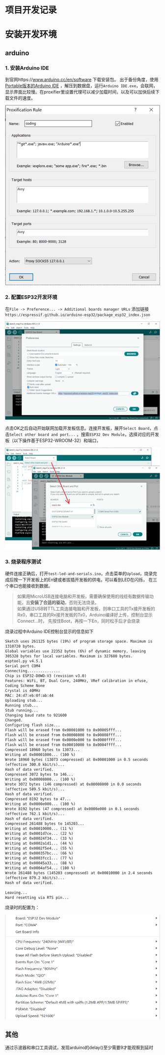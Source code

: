 # 项目开发记录

# 安装开发环境

## arduino

### 1. 安装Arduino IDE

到官网https://www.arduino.cc/en/software 下载安装包。
出于备份角度，使用[Portable版本的Arduino IDE](https://downloads.arduino.cc/arduino-ide/arduino-ide_2.1.0_Windows_64bit.zip)
，解压到数据盘，运行`Arduino IDE.exe`，会联网，显示界面比较慢。在proxifier里设置代理可以减少加载时间，以及可以加快后续下载文件的速度。

![img.png](img/proxifier-rules.png)

### 2. 配置ESP32开发环境

在`File -> Preference... -> Additional boards manager URLs`
添加链接`https://espressif.github.io/arduino-esp32/package_esp32_index.json`

![img.png](img/arduino-support-esp32.png)

点击OK之后自动开始联网加载开发板信息。连接开发板，展开`Select Board`，点击`Select other board and port...`
，搜索`ESP32 Dev Module`，选择对应的开发板（以下操作基于ESP32-WROOM-32）和端口，

![img_1.png](img/arduino-select-board.png)

### 3. 烧录程序测试

硬件连接正确后，打开`test-led-and-serials.ino`，点击菜单的`Upload`，烧录完成后按一下开发板上的En键或者拔插开发板的供电，可以看到LED在闪烁，
在三个串口也能接收到数据。

> 如果用MicroUSB连接电脑和开发板，需要确保使用的线缆有数据传输功能，且**安装了合适的驱动**，否则无法烧录。  
> 如果通过USB转TTL工具连接电脑和开发板，则串口工具的Tx接开发板的Rx0，串口工具的Rx接开发板的Tx0，Arduino编译好上传，控制台显示Connect...时，
> 先按住Boot，再按一下En，同时松手后才会烧录

烧录过程中Arduino IDE控制台显示的信息如下

```text
Sketch uses 261125 bytes (19%) of program storage space. Maximum is 1310720 bytes.
Global variables use 22352 bytes (6%) of dynamic memory, leaving 305328 bytes for local variables. Maximum is 327680 bytes.
esptool.py v4.5.1
Serial port COM4
Connecting...............
Chip is ESP32-D0WD-V3 (revision v3.0)
Features: WiFi, BT, Dual Core, 240MHz, VRef calibration in efuse, Coding Scheme None
Crystal is 40MHz
MAC: 24:d7:eb:0f:ab:44
Uploading stub...
Running stub...
Stub running...
Changing baud rate to 921600
Changed.
Configuring flash size...
Flash will be erased from 0x00001000 to 0x00005fff...
Flash will be erased from 0x00008000 to 0x00008fff...
Flash will be erased from 0x0000e000 to 0x0000ffff...
Flash will be erased from 0x00010000 to 0x0004ffff...
Compressed 18960 bytes to 13073...
Writing at 0x00001000... (100 %)
Wrote 18960 bytes (13073 compressed) at 0x00001000 in 0.5 seconds (effective 300.0 kbit/s)...
Hash of data verified.
Compressed 3072 bytes to 146...
Writing at 0x00008000... (100 %)
Wrote 3072 bytes (146 compressed) at 0x00008000 in 0.0 seconds (effective 589.5 kbit/s)...
Hash of data verified.
Compressed 8192 bytes to 47...
Writing at 0x0000e000... (100 %)
Wrote 8192 bytes (47 compressed) at 0x0000e000 in 0.1 seconds (effective 762.1 kbit/s)...
Hash of data verified.
Compressed 261488 bytes to 145203...
Writing at 0x00010000... (11 %)
Writing at 0x0001d7ce... (22 %)
Writing at 0x00024f34... (33 %)
Writing at 0x0002a1d1... (44 %)
Writing at 0x0002f5e4... (55 %)
Writing at 0x000357bc... (66 %)
Writing at 0x0003fcc1... (77 %)
Writing at 0x00045a33... (88 %)
Writing at 0x0004af54... (100 %)
Wrote 261488 bytes (145203 compressed) at 0x00010000 in 2.4 seconds (effective 879.2 kbit/s)...
Hash of data verified.

Leaving...
Hard resetting via RTS pin...
```

烧录时的配置为：

![img.png](img/arduino-esp32-conf.png)

## 其他

通过示波器和串口工具调试，发现arduino的delay()至少需要9才能观察到延时

